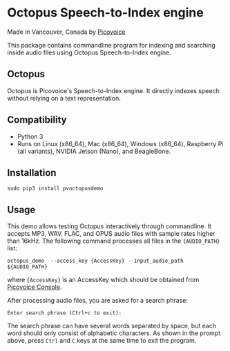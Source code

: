 # Octopus Speech-to-Index engine

Made in Vancouver, Canada by [Picovoice](https://picovoice.ai)

This package contains commandline program for indexing and searching inside audio files using Octopus Speech-to-Index engine.

## Octopus

Octopus is Picovoice's Speech-to-Index engine. It directly indexes speech without relying on a text representation.

## Compatibility

- Python 3
- Runs on Linux (x86_64), Mac (x86_64), Windows (x86_64), Raspberry Pi (all variants), NVIDIA Jetson (Nano), and BeagleBone.

## Installation


```console
sudo pip3 install pvoctopusdemo
```

## Usage

This demo allows testing Octopus interactively through commandline. It accepts MP3, WAV, FLAC, and OPUS audio files with sample rates higher than 16kHz. The following command processes all files in the `{AUDIO_PATH}` list:

```console
octopus_demo  --access_key {AccessKey} --input_audio_path ${AUDIO_PATH}
```
where `{AccessKey}` is an AccessKey which should be obtained from [Picovoice Console](https://picovoice.ai/console/).

After processing audio files, you are asked for a search phrase:

```console
Enter search phrase (Ctrl+c to exit):
```

The search phrase can have several words separated by space, but each word should only consist of alphabetic characters. As shown in the prompt above, press `Ctrl` and `C` keys at the same time to exit the program.